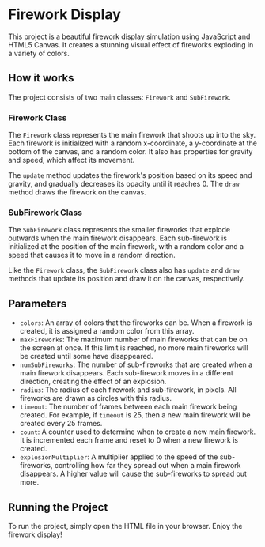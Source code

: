 # Firework Display

This project is a beautiful firework display simulation using JavaScript and HTML5 Canvas. It creates a stunning visual effect of fireworks exploding in a variety of colors.

## How it works

The project consists of two main classes: `Firework` and `SubFirework`.

### Firework Class

The `Firework` class represents the main firework that shoots up into the sky. Each firework is initialized with a random x-coordinate, a y-coordinate at the bottom of the canvas, and a random color. It also has properties for gravity and speed, which affect its movement.

The `update` method updates the firework's position based on its speed and gravity, and gradually decreases its opacity until it reaches 0. The `draw` method draws the firework on the canvas.

### SubFirework Class

The `SubFirework` class represents the smaller fireworks that explode outwards when the main firework disappears. Each sub-firework is initialized at the position of the main firework, with a random color and a speed that causes it to move in a random direction.

Like the `Firework` class, the `SubFirework` class also has `update` and `draw` methods that update its position and draw it on the canvas, respectively.

## Parameters

- `colors`: An array of colors that the fireworks can be. When a firework is created, it is assigned a random color from this array.
- `maxFireworks`: The maximum number of main fireworks that can be on the screen at once. If this limit is reached, no more main fireworks will be created until some have disappeared.
- `numSubFireworks`: The number of sub-fireworks that are created when a main firework disappears. Each sub-firework moves in a different direction, creating the effect of an explosion.
- `radius`: The radius of each firework and sub-firework, in pixels. All fireworks are drawn as circles with this radius.
- `timeout`: The number of frames between each main firework being created. For example, if `timeout` is 25, then a new main firework will be created every 25 frames.
- `count`: A counter used to determine when to create a new main firework. It is incremented each frame and reset to 0 when a new firework is created.
- `explosionMultiplier`: A multiplier applied to the speed of the sub-fireworks, controlling how far they spread out when a main firework disappears. A higher value will cause the sub-fireworks to spread out more.

## Running the Project

To run the project, simply open the HTML file in your browser. Enjoy the firework display!
